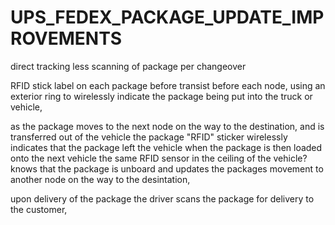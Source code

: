 # UPS_FEDEX_PACKAGE_UPDATE_IMPROVEMENTS
direct tracking less scanning of package per changeover

RFID stick label on each package before transist before each node, using an exterior ring to wirelessly indicate the package being put into the truck or vehicle,

as the package moves to the next node on the way to the destination, and is transferred out of the vehicle the package "RFID" sticker wirelessly indicates that the package left the vehicle when the package is then loaded onto the next vehicle the same RFID sensor in the ceiling of the vehicle? knows that the package is unboard and updates the packages movement to another node on the way to the desintation,


upon delivery of the package the driver scans the package for delivery to the customer,
